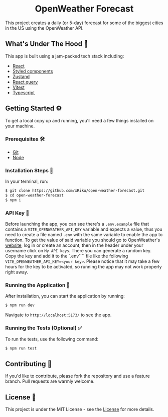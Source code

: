 <h1 align='Center'>
OpenWeather Forecast 
</h1>


This project creates a daily (or 5-day) forecast for some of the biggest cities in the US using the OpenWeather API. 

## What's Under The Hood 🧰

This app is built using a jam-packed tech stack including:

-   [React](https://react.dev/)
-   [Styled components](https://styled-components.com/)
-   [Zustand](https://github.com/pmndrs/zustand)
-   [React query](https://tanstack.com/query/latest)
-   [Vitest](https://vitest.dev/)
-   [Typescript](https://www.typescriptlang.org/)

## Getting Started :gear:

To get a local copy up and running, you'll need a few things installed on your machine.

### Prerequisites 🛠️

-   [Git](http://git-scm.com/)
-   [Node](http://nodejs.org/)

### Installation Steps :wrench:

In your terminal, run:

```sh
$ git clone https://github.com/xRiku/open-weather-forecast.git
$ cd open-weather-forecast
$ npm i
```

### API Key :key:

Before launching the app, you can see there's a ```.env.example``` file that contains a ```VITE_OPENWEATHER_API_KEY``` variable and expects a value, thus you need to create a file named ```.env``` with the same variable to enable the app to function. To get the value of said variable you should go to OpenWeather's [website](https://openweathermap.org/), log in or create an account, then in the header under your username click on ```My API keys```. There you can generate a random key. Copy the key and add it to the `.env```` file like the following ```VITE_OPENWEATHER_API_KEY=<your key>```. Please notice that it may take a few hours for the key to be activated, so running the app may not work properly right away.

### Running the Application :rocket:
After installation, you can start the application by running:
```sh
$ npm run dev
```
Navigate to `http://localhost:5173/` to see the app.

### Running the Tests (Optional) :white_check_mark:
To run the tests, use the following command:
```sh
$ npm run test
```

## Contributing :handshake:
If you'd like to contribute, please fork the repository and use a feature branch. Pull requests are warmly welcome.

## License :scroll:

This project is under the MIT License - see the [License](https://github.com/Vets-Who-Code/vwc-site/blob/master/LICENSE) for more details.